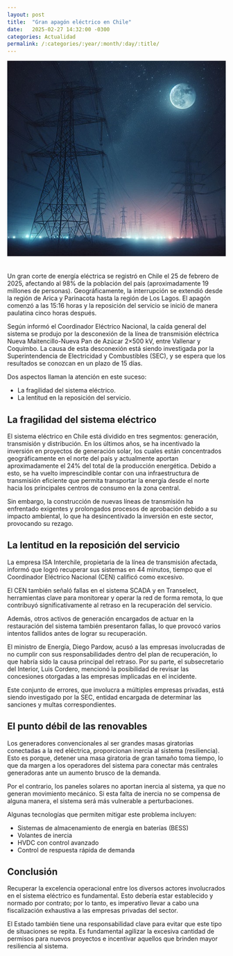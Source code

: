 ```yaml
---
layout: post
title:  "Gran apagón eléctrico en Chile"
date:   2025-02-27 14:32:00 -0300
categories: Actualidad
permalink: /:categories/:year/:month/:day/:title/
---
```

<div>
  <img src="/assets/images/el-gran-apagon.jpg" alt="El gran apagón" style="width:750px; max-height:450px;object-fit:cover;margin-bottom:20px"> 
</div>

Un gran corte de energía eléctrica se registró en Chile el 25 de febrero de 2025, afectando al 98% de la población del país (aproximadamente 19 millones de personas). Geográficamente, la interrupción se extendió desde la región de Arica y Parinacota hasta la región de Los Lagos. El apagón comenzó a las 15:16 horas y la reposición del servicio se inició de manera paulatina cinco horas después.

Según informó el Coordinador Eléctrico Nacional, la caída general del sistema se produjo por la desconexión de la línea de transmisión eléctrica Nueva Maitencillo-Nueva Pan de Azúcar 2×500 kV, entre Vallenar y Coquimbo. La causa de esta desconexión está siendo investigada por la Superintendencia de Electricidad y Combustibles (SEC), y se espera que los resultados se conozcan en un plazo de 15 días.

Dos aspectos llaman la atención en este suceso:

- La fragilidad del sistema eléctrico.
- La lentitud en la reposición del servicio.

## La fragilidad del sistema eléctrico

El sistema eléctrico en Chile está dividido en tres segmentos: generación, transmisión y distribución. En los últimos años, se ha incentivado la inversión en proyectos de generación solar, los cuales están concentrados geográficamente en el norte del país y actualmente aportan aproximadamente el 24% del total de la producción energética. Debido a esto, se ha vuelto imprescindible contar con una infraestructura de transmisión eficiente que permita transportar la energía desde el norte hacia los principales centros de consumo en la zona central.

Sin embargo, la construcción de nuevas líneas de transmisión ha enfrentado exigentes y prolongados procesos de aprobación debido a su impacto ambiental, lo que ha desincentivado la inversión en este sector, provocando su rezago.

## La lentitud en la reposición del servicio

La empresa ISA Interchile, propietaria de la línea de transmisión afectada, informó que logró recuperar sus sistemas en 44 minutos, tiempo que el Coordinador Eléctrico Nacional (CEN) calificó como excesivo.

El CEN también señaló fallas en el sistema SCADA y en Transelect, herramientas clave para monitorear y operar la red de forma remota, lo que contribuyó significativamente al retraso en la recuperación del servicio.

Además, otros activos de generación encargados de actuar en la restauración del sistema también presentaron fallas, lo que provocó varios intentos fallidos antes de lograr su recuperación.

El ministro de Energía, Diego Pardow, acusó a las empresas involucradas de no cumplir con sus responsabilidades dentro del plan de recuperación, lo que habría sido la causa principal del retraso. Por su parte, el subsecretario del Interior, Luis Cordero, mencionó la posibilidad de revisar las concesiones otorgadas a las empresas implicadas en el incidente.

Este conjunto de errores, que involucra a múltiples empresas privadas, está siendo investigado por la SEC, entidad encargada de determinar las sanciones y multas correspondientes.

## El punto débil de las renovables

Los generadores convencionales al ser grandes masas giratorias conectadas a la red eléctrica, proporcionan inercia al sistema (resiliencia). Esto es porque, detener una masa giratoria de gran tamaño toma tiempo, lo que da margen a los operadores del sistema para conectar más centrales generadoras ante un aumento brusco de la demanda.

Por el contrario, los paneles solares no aportan inercia al sistema, ya que no generan movimiento mecánico. Si esta falta de inercia no se compensa de alguna manera, el sistema será más vulnerable a perturbaciones.

Algunas tecnologías que permiten mitigar este problema incluyen:

- Sistemas de almacenamiento de energía en baterías (BESS)
- Volantes de inercia
- HVDC con control avanzado
- Control de respuesta rápida de demanda

## Conclusión

Recuperar la excelencia operacional entre los diversos actores involucrados en el sistema eléctrico es fundamental. Esto debería estar establecido y normado por contrato; por lo tanto, es imperativo llevar a cabo una fiscalización exhaustiva a las empresas privadas del sector.

El Estado también tiene una responsabilidad clave para evitar que este tipo de situaciones se repita. Es fundamental agilizar la excesiva cantidad de permisos para nuevos proyectos e incentivar aquellos que brinden mayor resiliencia al sistema.